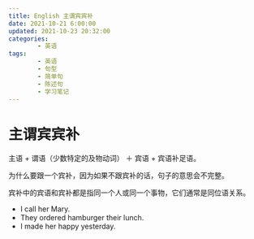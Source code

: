 ```yaml
---
title: English 主谓宾宾补
date: 2021-10-21 6:00:00
updated: 2021-10-23 20:32:00
categories:
        - 英语
tags:
        - 英语
        - 句型
        - 简单句
        - 陈述句
        - 学习笔记
---
```

# 主谓宾宾补

主语 + 谓语（少数特定的及物动词） ＋ 宾语 + 宾语补足语。

为什么要跟一个宾补，因为如果不跟宾补的话，句子的意思会不完整。

宾补中的宾语和宾补都是指同一个人或同一个事物，它们通常是同位语关系。

- I call her Mary.
- They ordered hamburger their lunch.
- I made her happy yesterday.